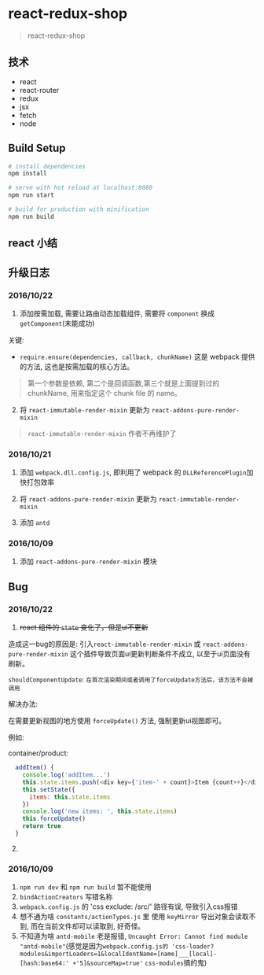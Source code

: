 # react-redux-shop

> react-redux-shop

## 技术

- react
- react-router
- redux
- jsx
- fetch
- node

## Build Setup

``` bash
# install dependencies
npm install

# serve with hot reload at localhost:8080
npm run start

# build for production with minification
npm run build

```

## react 小结

## 升级日志

### 2016/10/22

1. 添加按需加载, 需要让路由动态加载组件, 需要将 `component` 换成 `getComponent`(未能成功)

关键:
- `require.ensure(dependencies, callback, chunkName)`
这是 webpack 提供的方法, 这也是按需加载的核心方法。
> 第一个参数是依赖, 第二个是回调函数,第三个就是上面提到过的 chunkName, 用来指定这个 chunk file 的 name。

2. 将 `react-immutable-render-mixin` 更新为 `react-addons-pure-render-mixin`

> `react-immutable-render-mixin` 作者不再维护了

### 2016/10/21

1. 添加 `webpack.dll.config.js`, 即利用了 webpack 的 `DLLReferencePlugin`加快打包效率

2. 将 `react-addons-pure-render-mixin` 更新为 `react-immutable-render-mixin`

3. 添加 `antd`

### 2016/10/09

1. 添加 `react-addons-pure-render-mixin` 模块

## Bug

### 2016/10/22

1. ~~react 组件的 `state` 变化了，但是ui不更新~~

造成这一bug的原因是: 引入`react-immutable-render-mixin` 或 `react-addons-pure-render-mixin` 这个插件导致页面ui更新判断条件不成立, 以至于ui页面没有刷新。

`shouldComponentUpdate`: `在首次渲染期间或者调用了forceUpdate方法后，该方法不会被调用`

解决办法:

在需要更新视图的地方使用 `forceUpdate()` 方法, 强制更新ui视图即可。

例如:

container/product:

```js
  addItem() {
    console.log('addItem...')
    this.state.items.push(<div key={'item-' + count}>Item {count++}</div>);
    this.setState({
      items: this.state.items
    })
    console.log('new items: ', this.state.items)
    this.forceUpdate()
    return true
  }
```

2.

### 2016/10/09

1. `npm run dev` 和 `npm run build` 暂不能使用
2. `bindActionCreators` 写错名称
3. `webpack.config.js` 的 'css exclude: /src/' 路径有误, 导致引入css报错
4. 想不通为啥 `constants/actionTypes.js` 里 使用 `keyMirror` 导出对象会读取不到, 而在当前文件却可以读取到, 好奇怪。
5. 不知道为啥 `antd-mobile` 老是报错, `Uncaught Error: Cannot find module "antd-mobile"`(感觉是因为`webpack.config.js的 'css-loader?modules&importLoaders=1&localIdentName=[name]___[local]-[hash:base64:' +'5]&sourceMap=true'` `css-modules`搞的鬼)
